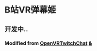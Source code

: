 # B站VR弹幕姬
## 开发中..

### Modified from [OpenVRTwitchChat](https://github.com/Hotrian/OpenVRTwitchChat) [&](https://github.com/Hotrian/OpenVRTwitchChat/issues/25)
